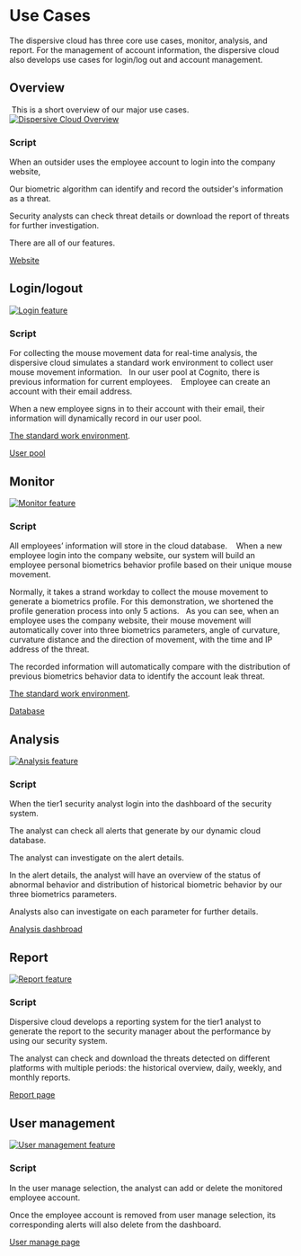 # Use Cases

The dispersive cloud has three core use cases, monitor, analysis, and report. For the management of account information, the dispersive cloud also develops use cases for login/log out and account management.

## Overview

 This is a short overview of our major use cases.
[![Dispersive Cloud Overview](https://res.cloudinary.com/marcomontalbano/image/upload/v1607356000/video_to_markdown/images/youtube--hQN1BFnGPQo-c05b58ac6eb4c4700831b2b3070cd403.jpg)](https://www.youtube.com/watch?v=hQN1BFnGPQo&feature=youtu.be&ab_channel=TingxinXie "Dispersive Cloud Overview")

### Script

When an outsider uses the employee account to login into the company website,

Our biometric algorithm can identify and record the outsider's information as a threat.

Security analysts can check threat details or download the report of threats for further investigation.

There are all of our features.

[Website](https://master.d1qygtr349aphw.amplifyapp.com/monitor/dashboard)

## Login/logout

[![Login feature](https://res.cloudinary.com/marcomontalbano/image/upload/v1607359851/video_to_markdown/images/youtube--RU28-We0hwY-c05b58ac6eb4c4700831b2b3070cd403.jpg)](https://youtu.be/RU28-We0hwY "Login feature")

### Script
For collecting the mouse movement data for real-time analysis, the dispersive cloud simulates a standard work environment to collect user mouse movement information.
 
In our user pool at Cognito, there is previous information for current employees. 
 
Employee can create an account with their email address.

When a new employee signs in to their account with their email, their information will dynamically record in our user pool.

[The standard work environment](https://master.d3fvo5w7ve6x0b.amplifyapp.com/).

[User pool](https://ca-central-1.console.aws.amazon.com/cognito/users/?region=ca-central-1#/pool/ca-central-1_zLwpgHsKj/users?_k=coymms)

## Monitor

[![Monitor feature](https://res.cloudinary.com/marcomontalbano/image/upload/v1607363506/video_to_markdown/images/youtube--sLtrJbcXXxc-c05b58ac6eb4c4700831b2b3070cd403.jpg)](https://www.youtube.com/watch?v=sLtrJbcXXxc&feature=youtu.be&ab_channel=TingxinXie "Monitor feature")

### Script
All employees’ information will store in the cloud database. 
 
When a new employee login into the company website, our system will build an employee personal biometrics behavior profile based on their unique mouse movement. 

Normally, it takes a strand workday to collect the mouse movement to generate a biometrics profile. For this demonstration, we shortened the profile generation process into only 5 actions.
 
As you can see, when an employee uses the company website, their mouse movement will automatically cover into three biometrics parameters, angle of curvature, curvature distance and the direction of movement, with the time and IP address of the threat.

The recorded information will automatically compare with the distribution of previous biometrics behavior data to identify the account leak threat.

[The standard work environment](https://master.d3fvo5w7ve6x0b.amplifyapp.com/auth).

[Database](https://ca-central-1.console.aws.amazon.com/dynamodb/home?region=ca-central-1#tables:selected=aws-app-SampleTable-1L8N9XTLLXIRZ;tab=items)

## Analysis

[![Analysis feature](https://res.cloudinary.com/marcomontalbano/image/upload/v1607375911/video_to_markdown/images/youtube--c_DXg2vcJOo-c05b58ac6eb4c4700831b2b3070cd403.jpg)](https://youtu.be/c_DXg2vcJOo "Analysis feature")

### Script
When the tier1 security analyst login into the dashboard of the security system.

The analyst can check all alerts that generate by our dynamic cloud database. 

The analyst can investigate on the alert details. 

In the alert details, the analyst will have an overview of the status of abnormal behavior and distribution of historical biometric behavior by our three biometrics parameters. 

Analysts also can investigate on each parameter for further details.

[Analysis dashbroad](https://master.d1qygtr349aphw.amplifyapp.com/monitor/dashboard)

## Report

[![Report feature](https://res.cloudinary.com/marcomontalbano/image/upload/v1607376072/video_to_markdown/images/youtube--oZxWTlQCb_Q-c05b58ac6eb4c4700831b2b3070cd403.jpg)](https://youtu.be/oZxWTlQCb_Q "Report feature")

### Script
Dispersive cloud develops a reporting system for the tier1 analyst to generate the report to the security manager about the performance by using our security system.

The analyst can check and download the threats detected on different platforms with multiple periods: the historical overview, daily, weekly, and monthly reports. 

[Report page](https://master.d1qygtr349aphw.amplifyapp.com/monitor/reports)

## User management

[![User management feature](https://res.cloudinary.com/marcomontalbano/image/upload/v1607377128/video_to_markdown/images/youtube--WvHMgwKfPmM-c05b58ac6eb4c4700831b2b3070cd403.jpg)](https://youtu.be/WvHMgwKfPmM "User management feature")

### Script
In the user manage selection, the analyst can add or delete the monitored employee account. 

Once the employee account is removed from user manage selection, its corresponding alerts will also delete from the dashboard.

[User manage page](https://master.d1qygtr349aphw.amplifyapp.com/monitor/user)
